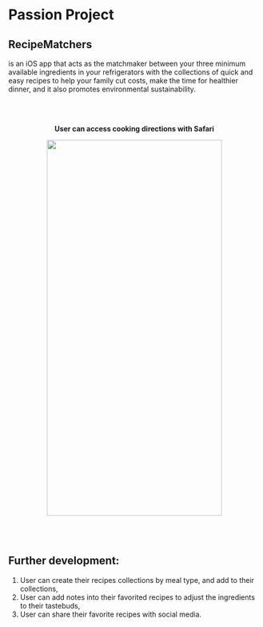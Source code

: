 # Passion Project

## RecipeMatchers

is an iOS app that acts as the matchmaker between your three minimum available ingredients in your refrigerators with the collections of quick and easy recipes to help your family cut costs, make the time for healthier dinner, and it also promotes  environmental sustainability.
</p>
<br><br>

<p align="center"><b>User can access cooking directions with Safari</b></p>
<p align="center">

<img src="https://github.com/ericwidjaja/PassionProject-RecipeMatcher/blob/master/CookingInstructionsFrmFavoritedRecipe.gif" width="350" height="750">
</p>
<br><br>

## Further development:

1. User can create their recipes collections by meal type, and add to their collections,
1. User can add notes into their favorited recipes to adjust the ingredients to their tastebuds,
1. User can share their favorite recipes with social media.
